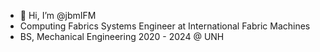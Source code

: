 - 👋 Hi, I’m @jbmIFM
-  Computing Fabrics Systems Engineer at International Fabric Machines
-  BS, Mechanical Engineering 2020 - 2024 @ UNH

<!---
jbmIFM/jbmIFM is a ✨ special ✨ repository because its `README.md` (this file) appears on your GitHub profile.
You can click the Preview link to take a look at your changes.
--->
